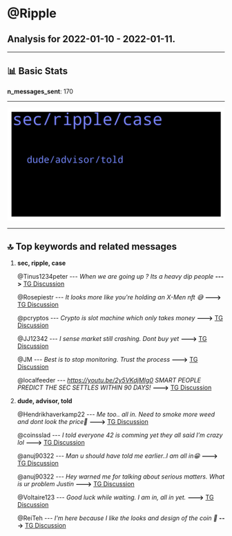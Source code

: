 # **@Ripple**
 ## Analysis for **2022-01-10** - **2022-01-11**.

---

## 📊 **Basic Stats**

**n_messages_sent**: 170

---
![wordcloud](Ripple_1Days_wordcloud.png)

---


## 🔝 **Top keywords and related messages**

1. **sec, ripple, case**

    @Tinus1234peter --- *When we are going up ? Its a heavy dip people* **--->** [TG Discussion](https://t.me/Ripple/3038246)

    @Rosepiestr --- *It looks more like you're holding an X-Men nft 😅* **--->** [TG Discussion](https://t.me/Ripple/3038750)

    @pcryptos --- *Crypto is slot machine which only takes money* **--->** [TG Discussion](https://t.me/Ripple/3038311)

    @JJ12342 --- *I sense market still crashing. Dont buy yet* **--->** [TG Discussion](https://t.me/Ripple/3038131)

    @JM --- *Best is to stop monitoring. Trust the process* **--->** [TG Discussion](https://t.me/Ripple/3038247)

    @localfeeder --- *https://youtu.be/2y5VKdjMIg0  SMART PEOPLE PREDICT THE SEC SETTLES WITHIN 90 DAYS!* **--->** [TG Discussion](https://t.me/Ripple/3038482)

2. **dude, advisor, told**

    @Hendrikhaverkamp22 --- *Me  too.. all in. Need to smoke more weed and dont look the price🤣* **--->** [TG Discussion](https://t.me/Ripple/3038396)

    @coinsslad --- *I told everyone 42 is comming yet they all said I’m crazy lol* **--->** [TG Discussion](https://t.me/Ripple/3037889)

    @anuj90322 --- *Man u should have told me earlier..I am all in😁* **--->** [TG Discussion](https://t.me/Ripple/3038400)

    @anuj90322 --- *Hey warned me for talking about serious matters. What is ur problem Justin* **--->** [TG Discussion](https://t.me/Ripple/3038469)

    @Voltaire123 --- *Good luck while waiting. I am in, all in yet.* **--->** [TG Discussion](https://t.me/Ripple/3038393)

    @ReiTeh --- *I'm here because I like the looks and design of the coin 🥴* **--->** [TG Discussion](https://t.me/Ripple/3038745)

